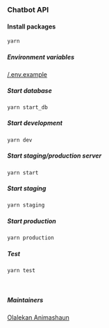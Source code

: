 ### Chatbot API

#### Install packages

```sh
yarn
```

##### Environment variables

[/.env.example](/.env.example)

##### Start database

```sh
yarn start_db
```

##### Start development

```sh
yarn dev
```

##### Start staging/production server

```sh
yarn start
```

##### Start staging

```sh
yarn staging
```

##### Start production

```sh
yarn production
```

##### Test

```sh
yarn test
```

<br/>

##### Maintainers

[Olalekan Animashaun](https://github.com/kimolalekan)
